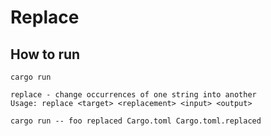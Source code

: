 # Replace

## How to run

```console
cargo run

replace - change occurrences of one string into another
Usage: replace <target> <replacement> <input> <output>
```

```console
cargo run -- foo replaced Cargo.toml Cargo.toml.replaced
```

